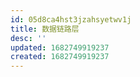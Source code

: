 ```yaml
---
id: 05d8ca4hst3jzahsyetwv1j
title: 数据链路层
desc: ''
updated: 1682749919237
created: 1682749919237
---
```

